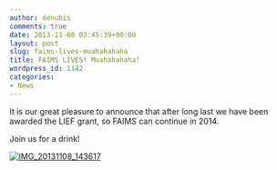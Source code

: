 ```yaml
---
author: denubis
comments: true
date: 2013-11-08 03:45:39+00:00
layout: post
slug: faims-lives-muahahahaha
title: FAIMS LIVES! Muahahahaha!
wordpress_id: 1142
categories:
- News
---
```


It is our great pleasure to announce that after long last we have been awarded the LIEF grant, so FAIMS can continue in 2014.

Join us for a drink!

[![IMG_20131108_143617](wp-content/uploads//2013/11/IMG_20131108_143617-1024x767.jpg)](wp-content/uploads//2013/11/IMG_20131108_143617.jpg)
